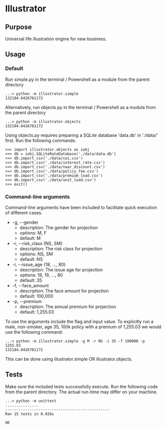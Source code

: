 # Illustrator

## Purpose
Universal life illustration engine for new business.

## Usage

### Default
Run simple.py in the terminal / Powershell as a module from the parent directory

```
...> python -m illustrator.simple
132184.0426761172
```

Alternatively, run objects.py in the terminal / Powershell as a module from the parent directory
```
...> python -m illustrator.objects
132184.0426761172
```

Using objects.py requires preparing a SQLite database 'data.db' in './data/' first. Run the following commands:
```
>>> import illustrator.objects as iobj
>>> db = iobj.SQLiteRateDatabase('./data/data.db')
>>> db.import_csv('./data/coi.csv')
>>> db.import_csv('./data/interest_rate.csv')
>>> db.import_csv('./data/naar_discount.csv')
>>> db.import_csv('./data/policy_fee.csv')
>>> db.import_csv('./data/premium_load.csv')
>>> db.import_csv('./data/unit_load.csv')
>>> exit()
``` 

### Command-line arguments
Command-line arguments have been included to facilitate quick execution of different cases. 
* -g, --gender 
  * description: The gender for projection
  * options: M, F
  * default: M
* -r, --risk_class {NS, SM}
  * description: The risk class for projection
  * options: NS, SM
  * default: NS
* -i, --issue_age {18, ..., 80}
  * description: The issue age for projection
  * options: 18, 19, ..., 80
  * default: 35
* -f, --face_amount
  * description: The face amount for projection
  * default: 100,000
* -p, --premium
  * description: The annual premium for projection
  * default: 1,255.03

To use the arguments include the flag and input value. To explicitly run a male, non-smoker, age 35, 100k policy with a premium of 1,255.03 we would use the following command:

```
...> python -m illustrator.simple -g M -r NS -i 35 -f 100000 -p 1255.03
132184.0426761172
```

This can be done using illustrator.simple OR illustrator.objects.

## Tests
Make sure the included tests successfully execute. Run the following code from the parent directory. The actual run-time may differ on your machine.

```
...> python -m unittest
...............
-----------------------------------------------
Ran 15 tests in 0.026s

OK
```